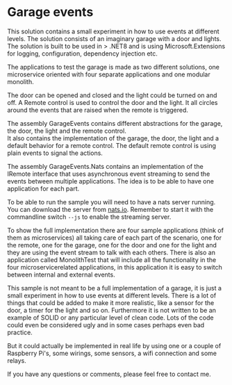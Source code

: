 # Garage events
This solution contains a small experiment in how to use events at different levels. The solution consists of an imaginary garage with a door and lights. The solution is built to be used in > .NET8 and is using Microsoft.Extensions for logging, configuration, dependency injection etc.  

The applications to test the garage is made as two different solutions, one microservice oriented with four separate applications and one modular monolith.  

The door can be opened and closed and the light could be turned on and off. A Remote control is used to control the door and the light. It all circles around the events that are raised when the remote is triggered.  

The assembly GarageEvents contains different abstractions for the garage, the door, the light and the remote control.  
It also contains the implementation of the garage, the door, the light and a default behavior for a remote control. The default remote control is using plain events to signal the actions.  
  
The assembly GarageEvents.Nats contains an implementation of the IRemote interface that uses asynchronous event streaming to send the events between multiple applications. The idea is to be able to have one application for each part.  

To be able to run the sample you will need to have a nats server running. You can download the server from [nats.io](https://nats.io/download/nats-io/nats-server/). Remember to start it with the commandline switch `--js` to enable the streaming server.  
  
To show the full implementation there are four sample applications (think of them as microservices) all taking care of each part of the scenario, one for the remote, one for the garage, one for the door and one for the light and they are using the event stream to talk with each others. There is also an application called MonolithTest that will include all the functionality in the four microservicerelated applications, in this application it is easy to switch between internal and external events.  

This sample is not meant to be a full implementation of a garage, it is just a small experiment in how to use events at different levels. There is a lot of things that could be added to make it more realistic, like a sensor for the door, a timer for the light and so on. Furthermore it is not written to be an example of SOLID or any particular level of clean code. Lots of the code could even be considered ugly and in some cases perhaps even bad practice.  

But it could actually be implemented in real life by using one or a couple of Raspberry Pi's, some wirings, some sensors, a wifi connection and some relays.

If you have any questions or comments, please feel free to contact me.